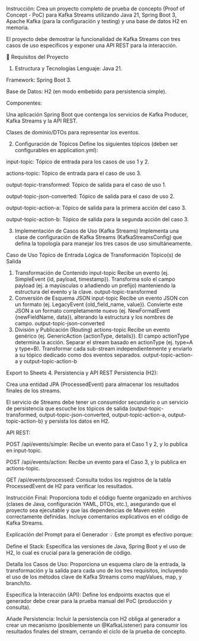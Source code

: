 Instrucción: Crea un proyecto completo de prueba de concepto (Proof of Concept - PoC) para Kafka Streams utilizando Java 21, Spring Boot 3, Apache Kafka (para la configuración y testing) y una base de datos H2 en memoria.

El proyecto debe demostrar la funcionalidad de Kafka Streams con tres casos de uso específicos y exponer una API REST para la interacción.

🎯 Requisitos del Proyecto
1. Estructura y Tecnologías
Lenguaje: Java 21.

Framework: Spring Boot 3.

Base de Datos: H2 (en modo embebido para persistencia simple).

Componentes:

Una aplicación Spring Boot que contenga los servicios de Kafka Producer, Kafka Streams y la API REST.

Clases de dominio/DTOs para representar los eventos.

2. Configuración de Tópicos
Define los siguientes tópicos (deben ser configurables en application.yml):

input-topic: Tópico de entrada para los casos de uso 1 y 2.

actions-topic: Tópico de entrada para el caso de uso 3.

output-topic-transformed: Tópico de salida para el caso de uso 1.

output-topic-json-converted: Tópico de salida para el caso de uso 2.

output-topic-action-a: Tópico de salida para la primera acción del caso 3.

output-topic-action-b: Tópico de salida para la segunda acción del caso 3.

3. Implementación de Casos de Uso (Kafka Streams)
Implementa una clase de configuración de Kafka Streams (KafkaStreamsConfig) que defina la topología para manejar los tres casos de uso simultáneamente.

Caso de Uso	Tópico de Entrada	Lógica de Transformación	Tópico(s) de Salida
1. Transformación de Contenido	input-topic	Recibe un evento (ej. SimpleEvent {id, payload, timestamp}). Transforma solo el campo payload (ej. a mayúsculas o añadiendo un prefijo) manteniendo la estructura del evento y la clave.	output-topic-transformed
2. Conversión de Esquema JSON	input-topic	Recibe un evento JSON con un formato (ej. LegacyEvent {old_field_name, value}). Convierte este JSON a un formato completamente nuevo (ej. NewFormatEvent {newFieldName, data}), alterando la estructura y los nombres de campo.	output-topic-json-converted
3. División y Publicación (Routing)	actions-topic	Recibe un evento genérico (ej. GenericAction {actionType, details}). El campo actionType determina la acción. Separar el stream basado en actionType (ej. type=A y type=B). Transformar cada sub-stream independientemente y enviarlo a su tópico dedicado como dos eventos separados.	output-topic-action-a y output-topic-action-b

Export to Sheets
4. Persistencia y API REST
Persistencia (H2):

Crea una entidad JPA (ProcessedEvent) para almacenar los resultados finales de los streams.

El servicio de Streams debe tener un consumidor secundario o un servicio de persistencia que escuche los tópicos de salida (output-topic-transformed, output-topic-json-converted, output-topic-action-a, output-topic-action-b) y persista los datos en H2.

API REST:

POST /api/events/simple: Recibe un evento para el Caso 1 y 2, y lo publica en input-topic.

POST /api/events/action: Recibe un evento para el Caso 3, y lo publica en actions-topic.

GET /api/events/processed: Consulta todos los registros de la tabla ProcessedEvent de H2 para verificar los resultados.

Instrucción Final: Proporciona todo el código fuente organizado en archivos (clases de Java, configuración YAML, DTOs, etc.), asegurando que el proyecto sea ejecutable y que las dependencias de Maven estén correctamente definidas. Incluye comentarios explicativos en el código de Kafka Streams.

Explicación del Prompt para el Generador 💡
Este prompt es efectivo porque:

Define el Stack: Especifica las versiones de Java, Spring Boot y el uso de H2, lo cual es crucial para la generación de código.

Detalla los Casos de Uso: Proporciona un esquema claro de la entrada, la transformación y la salida para cada uno de los tres requisitos, incluyendo el uso de los métodos clave de Kafka Streams como mapValues, map, y branch/to.

Especifica la Interacción (API): Define los endpoints exactos que el generador debe crear para la prueba manual del PoC (producción y consulta).

Añade Persistencia: Incluir la persistencia con H2 obliga al generador a crear un mecanismo (posiblemente un @KafkaListener) para consumir los resultados finales del stream, cerrando el ciclo de la prueba de concepto.
